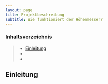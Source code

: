 ```yaml
---
layout: page
title: Projektbeschreibung
subtitle: Wie funktioniert der Höhenmesser?
---
```


### Inhaltsverzeichnis
>* [Einleitung](https://jantondeluxe.github.io/2019-10-06-projektbeschreibung#Einleitung)
>* []()
>* []()

## Einleitung
